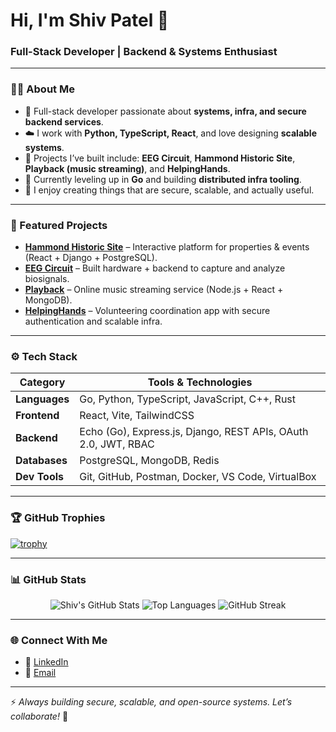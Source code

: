 # Hi, I'm Shiv Patel 👋  
### Full-Stack Developer | Backend & Systems Enthusiast  

---

### 👨‍💻 About Me  
- 🔧 Full-stack developer passionate about **systems, infra, and secure backend services**.  
- ☁️ I work with **Python, TypeScript, React**, and love designing **scalable systems**.  
- 🧵 Projects I’ve built include: **EEG Circuit**, **Hammond Historic Site**, **Playback (music streaming)**, and **HelpingHands**.  
- 🦀 Currently leveling up in **Go** and building **distributed infra tooling**.  
- 🚀 I enjoy creating things that are secure, scalable, and actually useful.  

---

### 📂 Featured Projects  

- **[Hammond Historic Site](#)** – Interactive platform for properties & events (React + Django + PostgreSQL).  
- **[EEG Circuit](#)** – Built hardware + backend to capture and analyze biosignals.  
- **[Playback](#)** – Online music streaming service (Node.js + React + MongoDB).  
- **[HelpingHands](#)** – Volunteering coordination app with secure authentication and scalable infra.  

---

### ⚙️ Tech Stack  

| Category        | Tools & Technologies                                                  |
| --------------- | --------------------------------------------------------------------- |
| **Languages**   | Go, Python, TypeScript, JavaScript, C++, Rust                         |
| **Frontend**    | React, Vite, TailwindCSS                                              |
| **Backend**     | Echo (Go), Express.js, Django, REST APIs, OAuth 2.0, JWT, RBAC        |
| **Databases**   | PostgreSQL, MongoDB, Redis                                            |
| **Dev Tools**   | Git, GitHub, Postman, Docker, VS Code, VirtualBox                     |

---

### 🏆 GitHub Trophies  

[![trophy](https://github-profile-trophy.vercel.app/?username=civpatel&theme=radical)](https://github.com/ryo-ma/github-profile-trophy)  

---

### 📊 GitHub Stats  

<p align="center">
  <img src="https://github-readme-stats.vercel.app/api?username=civpatel&show_icons=true&theme=radical" alt="Shiv's GitHub Stats" />
  <img src="https://github-readme-stats.vercel.app/api/top-langs/?username=civpatel&layout=compact&theme=radical&langs_count=8" alt="Top Languages" />
  <img src="https://github-readme-streak-stats.herokuapp.com/?user=civpatel&theme=radical" alt="GitHub Streak" />
</p>  

---

### 🌐 Connect With Me  

- 💼 [LinkedIn](https://www.linkedin.com/in/shiivpatell/)  
- 📧 [Email](mailto:pshiv4255@gmail.com)  

---

⚡ *Always building secure, scalable, and open-source systems. Let’s collaborate!* 🚀  
